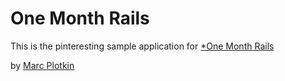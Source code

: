 # One Month Rails

This is the pinteresting sample application for [*One Month Rails](http://onemonthrails.com)

by [Marc Plotkin](http://marcplotkin.com)
